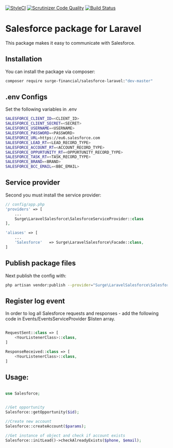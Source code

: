 [![StyleCI](https://styleci.io/repos/96553078/shield?branch=master)](https://styleci.io/repos/96553078)
[![Scrutinizer Code Quality](https://scrutinizer-ci.com/g/Surge-Financial/laravel-salesforce/badges/quality-score.png?b=master)](https://scrutinizer-ci.com/g/Surge-Financial/laravel-salesforce/?branch=master)
[![Build Status](https://travis-ci.org/Surge-Financial/laravel-salesforce.svg?branch=master)](https://travis-ci.org/Surge-Financial/laravel-salesforce)
# Salesforce package for Laravel

This package makes it easy to communicate with Salesforce.

## Installation

You can install the package via composer:

``` bash
composer require surge-financial/salesforce-laravel:"dev-master"
```

## .env Configs

Set the following variables in .env
``` bash
SALESFORCE_CLIENT_ID=<CLIENT_ID>
SALESFORCE_CLIENT_SECRET=<SECRET>
SALESFORCE_USERNAME=<USERNAME>
SALESFORCE_PASSWORD=<PASSWORD>
SALESFORCE_URL=https://eu6.salesforce.com
SALESFORCE_LEAD_RT=<LEAD_RECORD_TYPE>
SALESFORCE_ACCOUNT_RT=<ACCOUNT_RECORD_TYPE>
SALESFORCE_OPPURTUNITY_RT=<OPPURTUNITY_RECORD_TYPE>
SALESFORCE_TASK_RT=<TASK_RECORD_TYPE>
SALESFORCE_BRAND=<BRAND>
SALESFORCE_BCC_EMAIL=<BBC_EMAIL>
```

## Service provider
Second you must install the service provider:

``` php
// config/app.php
'providers' => [
    ...
    Surge\LaravelSalesforce\SalesforceServiceProvider::class
],

'aliases' => [
    ...
    'Salesforce'   => Surge\LaravelSalesforce\Facade::class,   
]

```

## Publish package files
Next publish the config with:

``` bash
php artisan vendor:publish --provider="Surge\LaravelSalesforce\SalesforceServiceProvider"
```

## Register log event
In order to log all Salesforce requests and responses - add the following code in Events/EventsServiceProvider $listen array.
``` php

RequestSent::class => [
    <YourListenerClass>::class,
]

ResponseReceived::class => [
    <YourListenerClass>::class,
]

```

## Usage:

``` php

use Salesforce;


//Get opportunity
Salesforce::getOpportunity($id);

//Create new account
Salesforce::createAccount($params);

//Get instance of object and check if account exists
Salesforce::initLead()->checkAlreadyExists($phone, $email);

```
